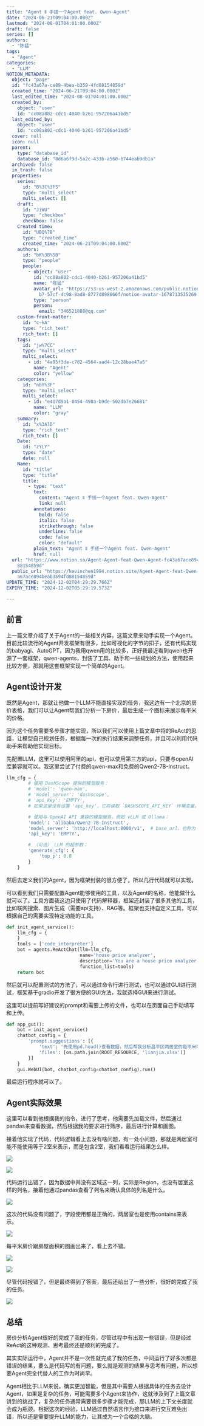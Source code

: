 ```yaml
---
title: "Agent Ⅱ 手搓一个Agent feat. Qwen-Agent"
date: "2024-06-21T09:04:00.000Z"
lastmod: "2024-08-01T04:01:00.000Z"
draft: false
series: []
authors:
  - "陈猛"
tags:
  - "Agent"
categories:
  - "LLM"
NOTION_METADATA:
  object: "page"
  id: "fc43a67a-ce89-4bea-b359-4fd88154859d"
  created_time: "2024-06-21T09:04:00.000Z"
  last_edited_time: "2024-08-01T04:01:00.000Z"
  created_by:
    object: "user"
    id: "cc08a802-cdc1-4040-b261-957206a41bd5"
  last_edited_by:
    object: "user"
    id: "cc08a802-cdc1-4040-b261-957206a41bd5"
  cover: null
  icon: null
  parent:
    type: "database_id"
    database_id: "8d6a6f9d-5a2c-433b-a560-b744eab9db1a"
  archived: false
  in_trash: false
  properties:
    series:
      id: "B%3C%3FS"
      type: "multi_select"
      multi_select: []
    draft:
      id: "JiWU"
      type: "checkbox"
      checkbox: false
    Created time:
      id: "UBQ%7B"
      type: "created_time"
      created_time: "2024-06-21T09:04:00.000Z"
    authors:
      id: "bK%3B%5B"
      type: "people"
      people:
        - object: "user"
          id: "cc08a802-cdc1-4040-b261-957206a41bd5"
          name: "陈猛"
          avatar_url: "https://s3-us-west-2.amazonaws.com/public.notion-static.com/775523\
            b7-57cf-4c98-8ad8-8777d898666f/notion-avatar-1678713535269.png"
          type: "person"
          person:
            email: "346521888@qq.com"
    custom-front-matter:
      id: "c~kA"
      type: "rich_text"
      rich_text: []
    tags:
      id: "jw%7CC"
      type: "multi_select"
      multi_select:
        - id: "4a95f3da-c782-4564-aad4-12c28bae47a6"
          name: "Agent"
          color: "yellow"
    categories:
      id: "nbY%3F"
      type: "multi_select"
      multi_select:
        - id: "e417d9a1-8454-498a-b9de-502d57e26681"
          name: "LLM"
          color: "gray"
    summary:
      id: "x%3AlD"
      type: "rich_text"
      rich_text: []
    Date:
      id: "zYLY"
      type: "date"
      date: null
    Name:
      id: "title"
      type: "title"
      title:
        - type: "text"
          text:
            content: "Agent Ⅱ 手搓一个Agent feat. Qwen-Agent"
            link: null
          annotations:
            bold: false
            italic: false
            strikethrough: false
            underline: false
            code: false
            color: "default"
          plain_text: "Agent Ⅱ 手搓一个Agent feat. Qwen-Agent"
          href: null
  url: "https://www.notion.so/Agent-Agent-feat-Qwen-Agent-fc43a67ace894beab3594fd\
    88154859d"
  public_url: "https://kevinchen1994.notion.site/Agent-Agent-feat-Qwen-Agent-fc43\
    a67ace894beab3594fd88154859d"
UPDATE_TIME: "2024-12-02T04:29:29.766Z"
EXPIRY_TIME: "2024-12-02T05:29:19.573Z"

---
```

<link rel="stylesheet" href="https://cdn.jsdelivr.net/npm/katex@0.16.2/dist/katex.min.css" integrity="sha384-bYdxxUwYipFNohQlHt0bjN/LCpueqWz13HufFEV1SUatKs1cm4L6fFgCi1jT643X" crossorigin="anonymous">


## 前言


上一篇文章介绍了关于Agent的一些相关内容，这篇文章来动手实现一个Agent。目前比较流行的Agent开发框架有很多，比如可视化的字节的扣子，还有代码实现的babyagi、AutoGPT，因为我用qwen用的比较多，正好我最近看到qwen也开源了一套框架，qwen-agents，封装了工具、助手和一些规划的方法，使用起来比较方便，那就用这套框架实现一个简单的Agent。


## Agent设计开发


既然是Agent，那就让他做一个LLM不能直接实现的任务，我这边有一个北京的房价表格，我们可以让Agent帮我们分析一下房价，最后生成一个图标来展示每平米的价格。


因为这个任务需要多步骤才能实现，所以我们可以使用上篇文章中将的ReAct的思路，让模型自己规划任务，根据每一次的执行结果来调整任务，并且可以利用代码助手来帮助他实现目标。


先配置LLM，这里可以使用阿里的api，也可以使用第三方的api，只要与openAI库兼容就可以。我这里尝试了付费的qwen-max和免费的Qwen2-7B-Instruct。


```python
llm_cfg = {
        # 使用 DashScope 提供的模型服务：
        # 'model': 'qwen-max',
        # 'model_server': 'dashscope',
        # 'api_key': 'EMPTY',
        # 如果这里没有设置 'api_key'，它将读取 `DASHSCOPE_API_KEY` 环境变量。

        # 使用与 OpenAI API 兼容的模型服务，例如 vLLM 或 Ollama：
        'model': 'alibaba/Qwen2-7B-Instruct',
        'model_server': 'http://localhost:8000/v1',  # base_url，也称为 api_base
        'api_key': 'EMPTY',

        # （可选） LLM 的超参数：
        'generate_cfg': {
            'top_p': 0.8
        }
    }
```


然后去定义我们的Agent，因为框架封装的很方便了，所以几行代码就可以实现。


可以看到我们只需要配置Agent能够使用的工具，以及Agent的名称，他能做什么就可以了。工具方面我这边只使用了代码解释器，框架还封装了很多其他的工具，比如联网搜索、图片生成（需要api支持）、RAG等。框架也支持自定义工具，可以根据自己的需要实现特定功能的工具。


```python
def init_agent_service():
    llm_cfg = {
    }
    tools = ['code_interpreter']
    bot = agents.ReActChat(llm=llm_cfg,
                           name='house price analyzer',
                           description='You are a house price analyzer, you can run code to analyze house price.',
                           function_list=tools)
    return bot
```


然后就可以配置测试的方法了，可以通过命令行进行测试，也可以通过GUI进行测试，框架基于gradio开发了很方便的GUI方法，我就选择GUI来进行测试。


这里可以提前写好建议的prompt和需要上传的文件，也可以在页面自己手动填写和上传。


```python
def app_gui():
    bot = init_agent_service()
    chatbot_config = {
        'prompt.suggestions': [{
            'text': '先使用pd.head()查看数据，然后帮我分析昌平区两居室的每平米均价，最后帮我画一个关于昌平区两居室房子面积与价格的折线图',
            'files': [os.path.join(ROOT_RESOURCE, 'lianjia.xlsx')]
        }]
    }
    gui.WebUI(bot, chatbot_config=chatbot_config).run()
```


最后运行程序就可以了。


## Agent实际效果


这里可以看到他根据我的指令，进行了思考，他需要先加载文件，然后通过pandas来查看数据，然后根据我的要求进行筛序，最后进行计算和画图。


接着他实现了代码，代码逻辑看上去没有啥问题，有一处小问题，那就是两居室可能不能使用等于2室来表示，而是包含2室，我们看看运行结果怎么样。


![](https://prod-files-secure.s3.us-west-2.amazonaws.com/d7dbc101-82ce-4f96-ae1a-879bd6c9f3a6/0a5d54ec-a589-4509-b198-1000ca4d87cb/Untitled.png?X-Amz-Algorithm=AWS4-HMAC-SHA256&X-Amz-Content-Sha256=UNSIGNED-PAYLOAD&X-Amz-Credential=AKIAT73L2G45FSPPWI6X%2F20241202%2Fus-west-2%2Fs3%2Faws4_request&X-Amz-Date=20241202T042919Z&X-Amz-Expires=3600&X-Amz-Signature=1b15e6033528382119b84237e684b69f2078f41677318f00ff86927ab224aa90&X-Amz-SignedHeaders=host&x-id=GetObject)


![](https://prod-files-secure.s3.us-west-2.amazonaws.com/d7dbc101-82ce-4f96-ae1a-879bd6c9f3a6/ac8ab89b-633f-4919-bfa6-2d86d28ae82b/Untitled.png?X-Amz-Algorithm=AWS4-HMAC-SHA256&X-Amz-Content-Sha256=UNSIGNED-PAYLOAD&X-Amz-Credential=AKIAT73L2G45FSPPWI6X%2F20241202%2Fus-west-2%2Fs3%2Faws4_request&X-Amz-Date=20241202T042919Z&X-Amz-Expires=3600&X-Amz-Signature=3a690e34156000ae8895ca2770f1bfa69351b48bdf959046652c02c8b2a336ce&X-Amz-SignedHeaders=host&x-id=GetObject)


代码运行出错了，因为数据中并没有区域这一列，实际是Region，也没有居室这样的列名，接着他通过pandas查看了列名来确认具体的列名是什么。


![](https://prod-files-secure.s3.us-west-2.amazonaws.com/d7dbc101-82ce-4f96-ae1a-879bd6c9f3a6/3b718e77-1946-4ac3-a089-866d3a754068/Untitled.png?X-Amz-Algorithm=AWS4-HMAC-SHA256&X-Amz-Content-Sha256=UNSIGNED-PAYLOAD&X-Amz-Credential=AKIAT73L2G45FSPPWI6X%2F20241202%2Fus-west-2%2Fs3%2Faws4_request&X-Amz-Date=20241202T042919Z&X-Amz-Expires=3600&X-Amz-Signature=578c5c5029d2d14b19975f99474fe6dc58baaa7867a124fd32aee8263ea5ca2e&X-Amz-SignedHeaders=host&x-id=GetObject)


这次的代码没有问题了，字段使用都是正确的，两居室也是使用contains来表示。


![](https://prod-files-secure.s3.us-west-2.amazonaws.com/d7dbc101-82ce-4f96-ae1a-879bd6c9f3a6/c090d249-4a2e-42b7-8bb1-b469afd6f8c5/Untitled.png?X-Amz-Algorithm=AWS4-HMAC-SHA256&X-Amz-Content-Sha256=UNSIGNED-PAYLOAD&X-Amz-Credential=AKIAT73L2G45FSPPWI6X%2F20241202%2Fus-west-2%2Fs3%2Faws4_request&X-Amz-Date=20241202T042919Z&X-Amz-Expires=3600&X-Amz-Signature=44ae1c8fb3a36e71de1487d5797f1cd1da9370bf12c37904a95068a1e83035f0&X-Amz-SignedHeaders=host&x-id=GetObject)


每平米房价跟房屋面积的图画出来了，看上去不错。


![](https://prod-files-secure.s3.us-west-2.amazonaws.com/d7dbc101-82ce-4f96-ae1a-879bd6c9f3a6/356e3fa9-a7a7-4c14-97cc-a1053e50368c/Untitled.png?X-Amz-Algorithm=AWS4-HMAC-SHA256&X-Amz-Content-Sha256=UNSIGNED-PAYLOAD&X-Amz-Credential=AKIAT73L2G45FSPPWI6X%2F20241202%2Fus-west-2%2Fs3%2Faws4_request&X-Amz-Date=20241202T042919Z&X-Amz-Expires=3600&X-Amz-Signature=d2af66e1a958ba015eb74cc25529eafee5e81fff4c384ee2dd4d64d6b600911e&X-Amz-SignedHeaders=host&x-id=GetObject)


![](https://prod-files-secure.s3.us-west-2.amazonaws.com/d7dbc101-82ce-4f96-ae1a-879bd6c9f3a6/1cd562c0-28a7-486f-97c3-9f4878b101e2/Untitled.png?X-Amz-Algorithm=AWS4-HMAC-SHA256&X-Amz-Content-Sha256=UNSIGNED-PAYLOAD&X-Amz-Credential=AKIAT73L2G45FSPPWI6X%2F20241202%2Fus-west-2%2Fs3%2Faws4_request&X-Amz-Date=20241202T042919Z&X-Amz-Expires=3600&X-Amz-Signature=58b7234d84686dce5d65e7c9448c4c42ec4e5cc87ae73fca2e2aa15d07b05118&X-Amz-SignedHeaders=host&x-id=GetObject)


尽管代码报错了，但是最终得到了答案，最后还给出了一些分析，很好的完成了我的任务。


![](https://prod-files-secure.s3.us-west-2.amazonaws.com/d7dbc101-82ce-4f96-ae1a-879bd6c9f3a6/95839a71-f818-4faa-83e2-c4d89d13fb1c/Untitled.png?X-Amz-Algorithm=AWS4-HMAC-SHA256&X-Amz-Content-Sha256=UNSIGNED-PAYLOAD&X-Amz-Credential=AKIAT73L2G45FSPPWI6X%2F20241202%2Fus-west-2%2Fs3%2Faws4_request&X-Amz-Date=20241202T042919Z&X-Amz-Expires=3600&X-Amz-Signature=737b9f9d317f6ced62e0263c68bb45c0bd05e47901b337db3012707e33883f91&X-Amz-SignedHeaders=host&x-id=GetObject)


## 总结


房价分析Agent很好的完成了我的任务，尽管过程中有出现一些错误，但是经过ReAct的这种观测、思考最终还是顺利的完成了。


其实实际运行中，Agent并不是一次性就完成了我的任务，中间运行了好多次都是错误的结果，要么是代码写的有问题，要么就是观测的结果与思考有问题，所以想要Agent完全代替人的工作为时尚早。


Agent相比于LLM来说，确实更加智能，但是其中需要人根据具体的任务去设计Agent，如果是复杂的任务，可能需要多个Agent来协作，这就涉及到了上篇文章讲到的挑战了，复杂的任务通常需要很多步骤才能完成，那LLM的上下文长度就会成为瓶颈。根据这次的经验，LLM通过自然语言作为接口来进行交互难免出错，所以还是需要提升LLM的能力，让其成为一个合格的大脑。

